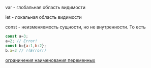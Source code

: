 var - глобальная область видимости

let - локальная область видимости

const - неизменяемость сущности, но не внутренности. То есть 

```js
const a=3;
a=2; // Error!
const b={a:1,b:2};
b.a=3 // !(Error!)
```


[ограничения наименования переменных](ограничения)

